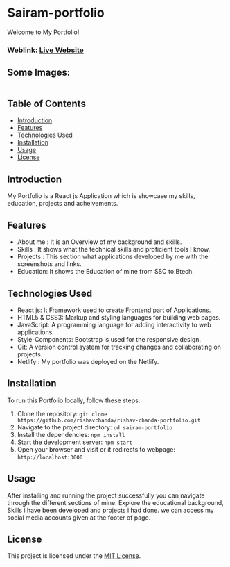 # Sairam-portfolio

Welcome to My  Portfolio!

### Weblink: [Live Website](https://sairamganapavarapu.netlify.app/)
## Some Images:
<img width="450px;" src=" "/>

## Table of Contents
- [Introduction](#introduction)
- [Features](#features)
- [Technologies Used](#technologies-used)
- [Installation](#installation)
- [Usage](#usage)
- [License](#license)

## Introduction
My Portfolio is a React js Application which is showcase my skills, education, projects and acheivements.

## Features
- About me : It is an Overview of my background and skills.
- Skills   : It shows what the technical skills and proficient tools I know.
- Projects : This section what applications developed by me with the screenshots and links.
- Education: It shows the Education of mine from SSC to Btech.


## Technologies Used
- React js: It Framework used to create Frontend part of Applications.
- HTML5 & CSS3: Markup and styling languages for building web pages.
- JavaScript: A programming language for adding interactivity to web applications.
- Style-Components: Bootstrap is used for the responsive design.
- Git: A version control system for tracking changes and collaborating on projects.
- Netlify : My portfolio was deployed on the Netlify.

## Installation
To run this Portfolio locally, follow these steps:

1. Clone the repository: `git clone https://github.com/rishavchanda/rishav-chanda-portfolio.git`
2. Navigate to the project directory: `cd sairam-portfolio`
3. Install the dependencies: `npm install`
4. Start the development server: `npm start`
5. Open your browser and visit or it redirects to webpage: `http://localhost:3000`

## Usage
After installing and running the project successfully you can navigate through the different sections of mine. Explore the educational background, Skills i have been developed and projects i had done. we can access my social media accounts given at the footer of page.

## License
This project is licensed under the [MIT License](LICENSE).
